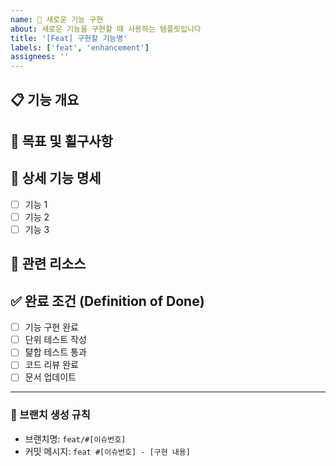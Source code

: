 ```yaml
---
name: 🚀 새로운 기능 구현
about: 새로운 기능을 구현할 때 사용하는 템플릿입니다
title: '[Feat] 구현할 기능명'
labels: ['feat', 'enhancement']
assignees: ''
---
```


## 📋 기능 개요
<!-- 구현하고자 하는 기능에 대해 설명해주세요 -->


## 🎯 목표 및 횔구사항
<!-- 이 기능을 통해 달성하고자 하는 목표를 작성해주세요 -->


## 📝 상세 기능 명세
<!-- 구현할 기능의 상세한 명세를 작성해주세요 -->
- [ ] 기능 1
- [ ] 기능 2
- [ ] 기능 3

## 🔗 관련 리소스
<!-- 관련 문서, 디자인, API 명세 등을 첨부해주세요 -->


## ✅ 완료 조건 (Definition of Done)
- [ ] 기능 구현 완료
- [ ] 단위 테스트 작성
- [ ] 텵합 테스트 통과
- [ ] 코드 리뷰 완료
- [ ] 문서 업데이트

---

### 📢 브랜치 생성 규칙
- 브랜치명: `feat/#[이슈번호]`
- 커밋 메시지: `feat #[이슈번호] - [구현 내용]`